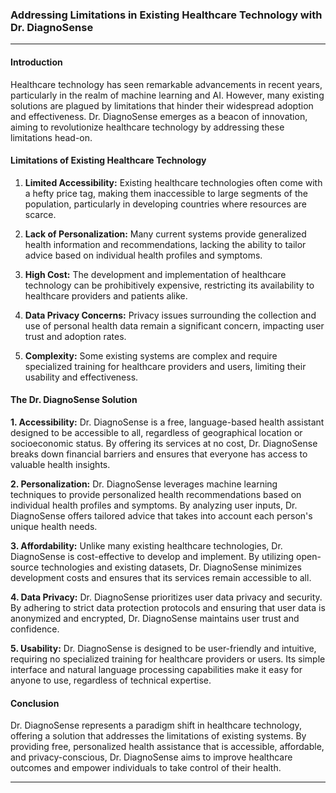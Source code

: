 ### **Addressing Limitations in Existing Healthcare Technology with Dr. DiagnoSense**

---

#### **Introduction**
Healthcare technology has seen remarkable advancements in recent years, particularly in the realm of machine learning and AI. However, many existing solutions are plagued by limitations that hinder their widespread adoption and effectiveness. Dr. DiagnoSense emerges as a beacon of innovation, aiming to revolutionize healthcare technology by addressing these limitations head-on.

#### **Limitations of Existing Healthcare Technology**

1. **Limited Accessibility:** Existing healthcare technologies often come with a hefty price tag, making them inaccessible to large segments of the population, particularly in developing countries where resources are scarce.

2. **Lack of Personalization:** Many current systems provide generalized health information and recommendations, lacking the ability to tailor advice based on individual health profiles and symptoms.

3. **High Cost:** The development and implementation of healthcare technology can be prohibitively expensive, restricting its availability to healthcare providers and patients alike.

4. **Data Privacy Concerns:** Privacy issues surrounding the collection and use of personal health data remain a significant concern, impacting user trust and adoption rates.

5. **Complexity:** Some existing systems are complex and require specialized training for healthcare providers and users, limiting their usability and effectiveness.

#### **The Dr. DiagnoSense Solution**

**1. Accessibility:** Dr. DiagnoSense is a free, language-based health assistant designed to be accessible to all, regardless of geographical location or socioeconomic status. By offering its services at no cost, Dr. DiagnoSense breaks down financial barriers and ensures that everyone has access to valuable health insights.

**2. Personalization:** Dr. DiagnoSense leverages machine learning techniques to provide personalized health recommendations based on individual health profiles and symptoms. By analyzing user inputs, Dr. DiagnoSense offers tailored advice that takes into account each person's unique health needs.

**3. Affordability:** Unlike many existing healthcare technologies, Dr. DiagnoSense is cost-effective to develop and implement. By utilizing open-source technologies and existing datasets, Dr. DiagnoSense minimizes development costs and ensures that its services remain accessible to all.

**4. Data Privacy:** Dr. DiagnoSense prioritizes user data privacy and security. By adhering to strict data protection protocols and ensuring that user data is anonymized and encrypted, Dr. DiagnoSense maintains user trust and confidence.

**5. Usability:** Dr. DiagnoSense is designed to be user-friendly and intuitive, requiring no specialized training for healthcare providers or users. Its simple interface and natural language processing capabilities make it easy for anyone to use, regardless of technical expertise.

#### **Conclusion**
Dr. DiagnoSense represents a paradigm shift in healthcare technology, offering a solution that addresses the limitations of existing systems. By providing free, personalized health assistance that is accessible, affordable, and privacy-conscious, Dr. DiagnoSense aims to improve healthcare outcomes and empower individuals to take control of their health.

---
